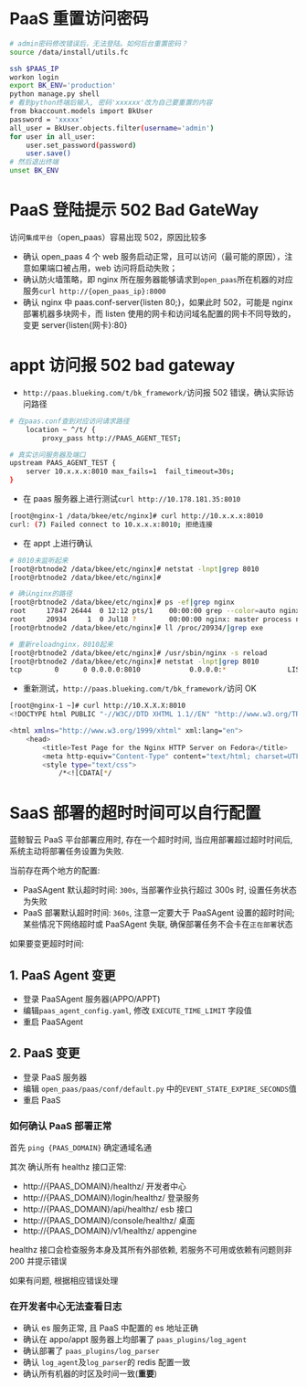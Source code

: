 # PaaS 重置访问密码

```bash
# admin密码修改错误后，无法登陆。如何后台重置密码？  
source /data/install/utils.fc

ssh $PAAS_IP
workon login
export BK_ENV='production'
python manage.py shell
# 看到python终端后输入, 密码'xxxxxx'改为自己要重置的内容
from bkaccount.models import BkUser
password = 'xxxxx'
all_user = BkUser.objects.filter(username='admin')
for user in all_user:
	user.set_password(password)
	user.save()
# 然后退出终端
unset BK_ENV
```

# PaaS 登陆提示 502 Bad GateWay

访问`集成平台`（open_paas）容易出现 502，原因比较多

- 确认 open_paas 4 个 web 服务启动正常，且可以访问（最可能的原因），注意如果端口被占用，web 访问将启动失败；
- 确认防火墙策略，即 nginx 所在服务器能够请求到`open_paas`所在机器的对应服务`curl http://{open_paas_ip}:8000`
- 确认 nginx 中 paas.conf-server{listen 80;}，如果此时 502，可能是 nginx 部署机器多块网卡，而 listen 使用的网卡和访问域名配置的网卡不同导致的，变更 server{listen{网卡}:80}

# appt 访问报 502 bad gateway

- `http://paas.blueking.com/t/bk_framework/`访问报 502 错误，确认实际访问路径

```bash
# 在paas.conf查到对应访问请求路径
    location ~ ^/t/ {
        proxy_pass http://PAAS_AGENT_TEST;

# 真实访问服务器及端口
upstream PAAS_AGENT_TEST {
    server 10.x.x.x:8010 max_fails=1  fail_timeout=30s;
}
```

- 在 paas 服务器上进行测试`curl http://10.178.181.35:8010`

```bash
[root@nginx-1 /data/bkee/etc/nginx]# curl http://10.x.x.x:8010
curl: (7) Failed connect to 10.x.x.x:8010; 拒绝连接
```

- 在 appt 上进行确认

```bash
# 8010未监听起来
[root@rbtnode2 /data/bkee/etc/nginx]# netstat -lnpt|grep 8010
[root@rbtnode2 /data/bkee/etc/nginx]#

# 确认nginx的路径
[root@rbtnode2 /data/bkee/etc/nginx]# ps -ef|grep nginx
root     17847 26444  0 12:12 pts/1    00:00:00 grep --color=auto nginx
root     20934     1  0 Jul18 ?        00:00:00 nginx: master process nginx
[root@rbtnode2 /data/bkee/etc/nginx]# ll /proc/20934/|grep exe

# 重新reloadnginx，8010起来
[root@rbtnode2 /data/bkee/etc/nginx]# /usr/sbin/nginx -s reload
[root@rbtnode2 /data/bkee/etc/nginx]# netstat -lnpt|grep 8010
tcp        0      0 0.0.0.0:8010            0.0.0.0:*               LISTEN      20934/nginx: master
```

- 重新测试，`http://paas.blueking.com/t/bk_framework/`访问 OK

```bash
[root@nginx-1 ~]# curl http://10.X.X.X:8010
<!DOCTYPE html PUBLIC "-//W3C//DTD XHTML 1.1//EN" "http://www.w3.org/TR/xhtml11/DTD/xhtml11.dtd">

<html xmlns="http://www.w3.org/1999/xhtml" xml:lang="en">
    <head>
        <title>Test Page for the Nginx HTTP Server on Fedora</title>
        <meta http-equiv="Content-Type" content="text/html; charset=UTF-8" />
        <style type="text/css">
            /*<![CDATA[*/

```

# SaaS 部署的超时时间可以自行配置

蓝鲸智云 PaaS 平台部署应用时, 存在一个超时时间, 当应用部署超过超时时间后, 系统主动将部署任务设置为失败.

当前存在两个地方的配置:

- PaaSAgent 默认超时时间: `300s`, 当部署作业执行超过 300s 时, 设置任务状态为失败
- PaaS 部署默认超时时间: `360s`, 注意一定要大于 PaaSAgent 设置的超时时间; 某些情况下网络超时或 PaaSAgent 失联, 确保部署任务不会卡在`正在部署`状态

如果要变更超时时间:

## 1. PaaS Agent 变更

- 登录 PaaSAgent 服务器(APPO/APPT)
- 编辑`paas_agent_config.yaml`, 修改 `EXECUTE_TIME_LIMIT` 字段值
- 重启 PaaSAgent

## 2. PaaS 变更

- 登录 PaaS 服务器
- 编辑 `open_paas/paas/conf/default.py` 中的`EVENT_STATE_EXPIRE_SECONDS`值
- 重启 PaaS

### 如何确认 PaaS 部署正常

首先 `ping {PAAS_DOMAIN}` 确定通域名通

其次 确认所有 healthz 接口正常:

- http://{PAAS_DOMAIN}/healthz/ 开发者中心
- http://{PAAS_DOMAIN}/login/healthz/ 登录服务
- http://{PAAS_DOMAIN}/api/healthz/ esb 接口
- http://{PAAS_DOMAIN}/console/healthz/ 桌面
- http://{PAAS_DOMAIN}/v1/healthz/  appengine

healthz 接口会检查服务本身及其所有外部依赖, 若服务不可用或依赖有问题则非 200 并提示错误

如果有问题, 根据相应错误处理  

### 在开发者中心无法查看日志

- 确认 es 服务正常, 且 PaaS 中配置的 es 地址正确
- 确认在 appo/appt 服务器上均部署了 `paas_plugins/log_agent`
- 确认部署了 `paas_plugins/log_parser`
- 确认 `log_agent`及`log_parser`的 redis 配置一致
- 确认所有机器的时区及时间一致(**重要**)


